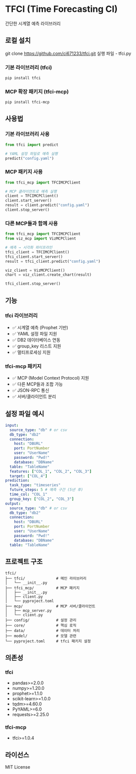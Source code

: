 # TFCI (Time Forecasting CI)

간단한 시계열 예측 라이브러리

## 로컬 설치
git clone https://github.com/ci671233/tfci.git
실행 파일 - tfci.py

### 기본 라이브러리 (tfci)
```bash
pip install tfci
```

### MCP 확장 패키지 (tfci-mcp)
```bash
pip install tfci-mcp
```

## 사용법

### 기본 라이브러리 사용
```python
from tfci import predict

# YAML 설정 파일로 예측 실행
predict("config.yaml")
```

### MCP 패키지 사용
```python
from tfci_mcp import TFCIMCPClient

# MCP 클라이언트로 예측 실행
client = TFCIMCPClient()
client.start_server()
result = client.predict("config.yaml")
client.stop_server()
```

### 다른 MCP들과 함께 사용
```python
from tfci_mcp import TFCIMCPClient
from viz_mcp import VizMCPClient

# 예측 → 시각화 파이프라인
tfci_client = TFCIMCPClient()
tfci_client.start_server()
result = tfci_client.predict("config.yaml")

viz_client = VizMCPClient()
chart = viz_client.create_chart(result)

tfci_client.stop_server()
```

## 기능

### tfci 라이브러리
- ✅ 시계열 예측 (Prophet 기반)
- ✅ YAML 설정 파일 지원
- ✅ DB2 데이터베이스 연동
- ✅ group_key 리스트 지원
- ✅ 멀티프로세싱 지원

### tfci-mcp 패키지
- ✅ MCP (Model Context Protocol) 지원
- ✅ 다른 MCP들과 조합 가능
- ✅ JSON-RPC 통신
- ✅ 서버/클라이언트 분리

## 설정 파일 예시

```yaml
input:
  source_type: "db" # or csv
  db_type: "db2"
  connection:
    host: "DBURL"
    port: PortNumber
    user: "UserName"
    password: "Pwd!"
    database: "DBName"
  table: "TableName"
  features: ["COL_1", "COL_2", "COL_3"]
  target: ["COL_4"]
prediction:
  task_type: "timeseries"
  future_steps: 5 # 예측 구간 (5년 후)
  time_col: "COL_1"
  group_key: ["COL_2", "COL_3"]
output:
  source_type: "db" # or csv
  db_type: "db2"
  connection:
    host: "DBURL"
    port: PortNumber
    user: "UserName"
    password: "Pwd!"
    database: "DBName"
  table: "TableName"
```

## 프로젝트 구조

```
tfci/
├── tfci/              # 메인 라이브러리
│   └── __init__.py
├── tfci_mcp/          # MCP 패키지
│   ├── __init__.py
│   ├── client.py
│   └── pyproject.toml
├── mcp/               # MCP 서버/클라이언트
│   ├── mcp_server.py
│   └── client.py
├── config/            # 설정 관리
├── core/              # 핵심 로직
├── data/              # 데이터 처리
├── model/             # 모델 관련
└── pyproject.toml     # tfci 패키지 설정
```

## 의존성

### tfci
- pandas>=2.0.0
- numpy>=1.20.0
- prophet>=1.1.0
- scikit-learn>=1.0.0
- tqdm>=4.60.0
- PyYAML>=6.0
- requests>=2.25.0

### tfci-mcp
- tfci>=1.0.4

## 라이선스

MIT License
